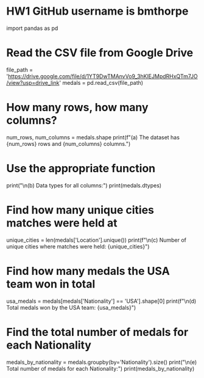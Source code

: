 # HW1 GitHub username is bmthorpe

import pandas as pd

# Read the CSV file from Google Drive
file_path = 'https://drive.google.com/file/d/1YT9DwTMAnvVo9_3hKlEJMpdRHxQTm7JO/view?usp=drive_link'
medals = pd.read_csv(file_path)

#  How many rows, how many columns?
num_rows, num_columns = medals.shape
print(f"(a) The dataset has {num_rows} rows and {num_columns} columns.")

# Use the appropriate function 
print("\n(b) Data types for all columns:")
print(medals.dtypes)

# Find how many unique cities matches were held at
unique_cities = len(medals['Location'].unique())
print(f"\n(c) Number of unique cities where matches were held: {unique_cities}")

# Find how many medals the USA team won in total
usa_medals = medals[medals['Nationality'] == 'USA'].shape[0]
print(f"\n(d) Total medals won by the USA team: {usa_medals}")

# Find the total number of medals for each Nationality
medals_by_nationality = medals.groupby(by='Nationality').size()
print("\n(e) Total number of medals for each Nationality:")
print(medals_by_nationality)
